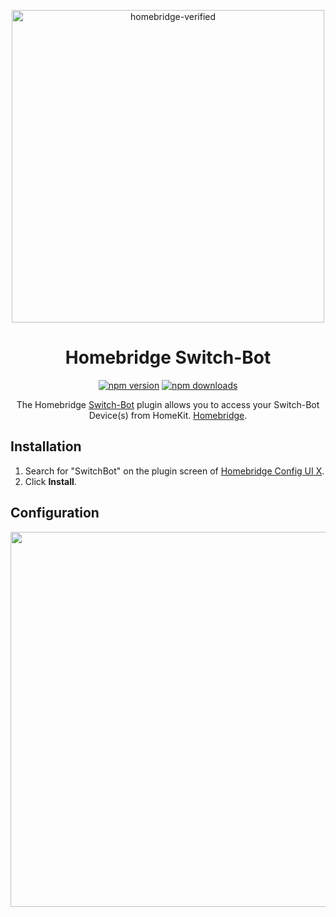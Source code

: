 <span align="center">

<a href="https://github.com/homebridge/verified/blob/master/verified-plugins.json"><img alt="homebridge-verified" src="https://raw.githubusercontent.com/donavanbecker/homebridge-switch-bot/master/switchbot/Homebridge_x_SwitchBot.svg?sanitize=true" width="500px"></a>

# Homebridge Switch-Bot

<a href="https://www.npmjs.com/package/homebridge-switch-bot"><img title="npm version" src="https://badgen.net/npm/v/homebridge-switch-bot" ></a>
<a href="https://www.npmjs.com/package/homebridge-switch-bot"><img title="npm downloads" src="https://badgen.net/npm/dt/homebridge-switch-bot" ></a>

<p>The Homebridge <a href="https://www.switch-bot.com">Switch-Bot</a> 
plugin allows you to access your Switch-Bot Device(s) from HomeKit.
  <a href="https://homebridge.io">Homebridge</a>. 
</p>

</span>

## Installation

1. Search for "SwitchBot" on the plugin screen of [Homebridge Config UI X](https://github.com/oznu/homebridge-config-ui-x).
2. Click **Install**.

## Configuration

<p align="center">

<img src="" width="600px">

</p>
